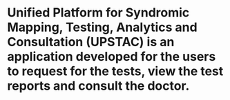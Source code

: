 # Unified Platform for Syndromic Mapping, Testing, Analytics and Consultation (UPSTAC) is an application developed for the users to request for the tests, view the test reports and consult the doctor.
